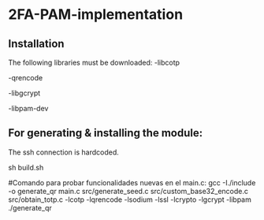 # 2FA-PAM-implementation

## Installation
The following libraries must be downloaded:
-libcotp

-qrencode

-libgcrypt

-libpam-dev

## For generating & installing the module: 
The ssh connection is hardcoded.

sh build.sh


#Comando para probar funcionalidades nuevas en el main.c:
gcc -I./include -o generate_qr main.c src/generate_seed.c src/custom_base32_encode.c src/obtain_totp.c -lcotp -lqrencode -lsodium -lssl -lcrypto -lgcrypt -libpam
./generate_qr